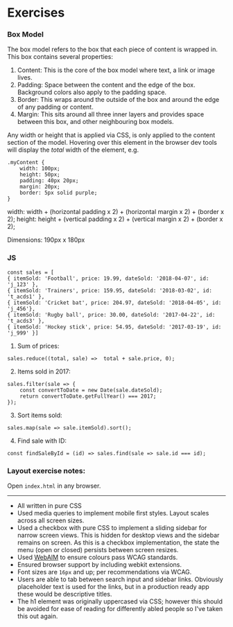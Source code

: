 # Exercises

### Box Model

The box model refers to the box that each piece of content is wrapped in. This box contains several properties:
1. Content: This is the core of the box model where text, a link or image lives.
2. Padding: Space between the content and the edge of the box. Background colors also apply to the padding space.
3. Border: This wraps around the outside of the box and around the edge of any padding or content.
4. Margin: This sits around all three inner layers and provides space between this box, and other neighbouring box models.

Any width or height that is applied via CSS, is only applied to the content section of the model. Hovering over this element in the browser dev tools will display the _total_ width of the element, e.g. 

```
.myContent {
    width: 100px;
    height: 50px;
    padding: 40px 20px;
    margin: 20px;
    border: 5px solid purple;
}
```
width: width + (horizontal padding x 2) + (horizontal margin x 2) + (border x 2);
height: height + (vertical padding x 2) + (vertical margin x 2) + (border x 2);

Dimensions: 190px x 180px

### JS
```
const sales = [
{ itemSold: 'Football', price: 19.99, dateSold: '2018-04-07', id: 'j_123' },
{ itemSold: 'Trainers', price: 159.95, dateSold: '2018-03-02', id: 't_acds1' },
{ itemSold: 'Cricket bat', price: 204.97, dateSold: '2018-04-05', id: 'j_456'},
{ itemSold: 'Rugby ball', price: 30.00, dateSold: '2017-04-22', id: 't_acds3' },
{ itemSold: 'Hockey stick', price: 54.95, dateSold: '2017-03-19', id: 'j_999' }]
```
1. Sum of prices:
```
sales.reduce((total, sale) =>  total + sale.price, 0);
```
2. Items sold in 2017: 
```
sales.filter(sale => {
    const convertToDate = new Date(sale.dateSold);
    return convertToDate.getFullYear() === 2017;
});
```
3. Sort items sold: 
```
sales.map(sale => sale.itemSold).sort();
```
4. Find sale with ID: 
```
const findSaleById = (id) => sales.find(sale => sale.id === id);
```

### Layout exercise notes:

Open `index.html` in any browser.

----

- All written in pure CSS
- Used media queries to implement mobile first styles. Layout scales across all screen sizes.
- Used a checkbox with pure CSS to implement a sliding sidebar for narrow screen views. This is hidden for desktop views and the sidebar remains on screen. As this is a checkbox implementation, the state the menu (open or closed) persists between screen resizes.
- Used [WebAIM](https://webaim.org/resources/contrastchecker/) to ensure colours pass WCAG standards.
- Ensured browser support by including webkit extensions.
- Font sizes are `16px` and up; per recommendations via WCAG.
- Users are able to tab between search input and sidebar links. Obviously placeholder text is used for the links, but in a production ready app these would be descriptive titles.
- The h1 element was originally uppercased via CSS; however this should be avoided for ease of reading for differently abled people so I've taken this out again.

